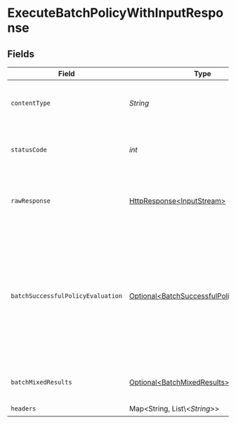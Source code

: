 # ExecuteBatchPolicyWithInputResponse


## Fields

| Field                                                                                                                                                     | Type                                                                                                                                                      | Required                                                                                                                                                  | Description                                                                                                                                               |
| --------------------------------------------------------------------------------------------------------------------------------------------------------- | --------------------------------------------------------------------------------------------------------------------------------------------------------- | --------------------------------------------------------------------------------------------------------------------------------------------------------- | --------------------------------------------------------------------------------------------------------------------------------------------------------- |
| `contentType`                                                                                                                                             | *String*                                                                                                                                                  | :heavy_check_mark:                                                                                                                                        | HTTP response content type for this operation                                                                                                             |
| `statusCode`                                                                                                                                              | *int*                                                                                                                                                     | :heavy_check_mark:                                                                                                                                        | HTTP response status code for this operation                                                                                                              |
| `rawResponse`                                                                                                                                             | [HttpResponse\<InputStream>](https://docs.oracle.com/en/java/javase/11/docs/api/java.net.http/java/net/http/HttpResponse.html)                            | :heavy_check_mark:                                                                                                                                        | Raw HTTP response; suitable for custom response parsing                                                                                                   |
| `batchSuccessfulPolicyEvaluation`                                                                                                                         | [Optional\<BatchSuccessfulPolicyEvaluation>](../../models/shared/BatchSuccessfulPolicyEvaluation.md)                                                      | :heavy_minus_sign:                                                                                                                                        | All batched policy executions succeeded.<br/>The server also returns 200 if the path refers to an undefined document. In this case, responses will be empty.<br/> |
| `batchMixedResults`                                                                                                                                       | [Optional\<BatchMixedResults>](../../models/shared/BatchMixedResults.md)                                                                                  | :heavy_minus_sign:                                                                                                                                        | Mixed success and failures.                                                                                                                               |
| `headers`                                                                                                                                                 | Map\<String, List\\<*String*>>                                                                                                                            | :heavy_check_mark:                                                                                                                                        | N/A                                                                                                                                                       |